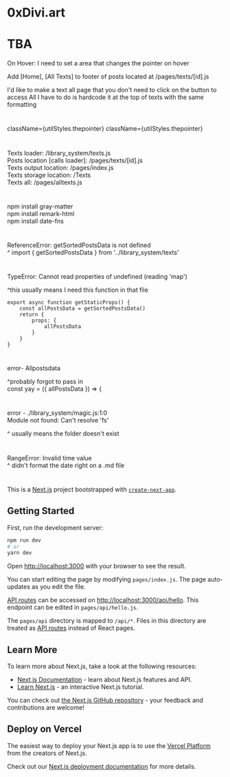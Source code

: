 # 0xDivi.art

# TBA 

On Hover: I need to set a <span> area that changes the pointer on hover 

Add [Home], [All Texts] to footer of posts located at /pages/texts/[id].js


I'd like to make a text all page that you don't need to click on the button to access 
All I have to do is hardcode it at the top of texts with the same formatting 

# ###########

className={utilStyles.thepointer}
className={utilStyles.thepointer}

# ###########

Texts loader: /library_system/texts.js   
Posts location [calls loader]: /pages/texts/[id].js   
Texts output location: /pages/index.js   
Texts storage location: /Texts   
Texts all: /pages/alltexts.js   
  
# ###########

npm install gray-matter   
npm install remark-html   
npm install date-fns   

# ###########

ReferenceError: getSortedPostsData is not defined   
^ import { getSortedPostsData } from '../library_system/texts'



# ### 

TypeError: Cannot read properties of undefined (reading 'map')   

^this usually means I need this function in that file   

```
export async function getStaticProps() {   
    const allPostsData = getSortedPostsData()   
    return {   
        props: {   
            allPostsData  
        }  
    }   
}  
```

# ### 

error- Allpostsdata   

^probably forgot to pass in   
const yay = ({ allPostsData }) => {   

# ###

error - ./library_system/magic.js:1:0  
Module not found: Can't resolve 'fs'  

^ usually means the folder doesn't exist 

# ###

RangeError: Invalid time value   
^ didn't format the date right on a .md file 


# ###########

This is a [Next.js](https://nextjs.org/) project bootstrapped with [`create-next-app`](https://github.com/vercel/next.js/tree/canary/packages/create-next-app).

## Getting Started

First, run the development server:

```bash
npm run dev
# or
yarn dev
```

Open [http://localhost:3000](http://localhost:3000) with your browser to see the result.

You can start editing the page by modifying `pages/index.js`. The page auto-updates as you edit the file.

[API routes](https://nextjs.org/docs/api-routes/introduction) can be accessed on [http://localhost:3000/api/hello](http://localhost:3000/api/hello). This endpoint can be edited in `pages/api/hello.js`.

The `pages/api` directory is mapped to `/api/*`. Files in this directory are treated as [API routes](https://nextjs.org/docs/api-routes/introduction) instead of React pages.

## Learn More

To learn more about Next.js, take a look at the following resources:

- [Next.js Documentation](https://nextjs.org/docs) - learn about Next.js features and API.
- [Learn Next.js](https://nextjs.org/learn) - an interactive Next.js tutorial.

You can check out [the Next.js GitHub repository](https://github.com/vercel/next.js/) - your feedback and contributions are welcome!

## Deploy on Vercel

The easiest way to deploy your Next.js app is to use the [Vercel Platform](https://vercel.com/new?utm_medium=default-template&filter=next.js&utm_source=create-next-app&utm_campaign=create-next-app-readme) from the creators of Next.js.

Check out our [Next.js deployment documentation](https://nextjs.org/docs/deployment) for more details.
